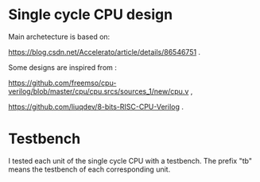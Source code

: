 # Single cycle CPU design

 Main archetecture is based on:
 
 https://blog.csdn.net/Accelerato/article/details/86546751 .

 Some designs are inspired from :
 
 https://github.com/freemso/cpu-verilog/blob/master/cpu/cpu.srcs/sources_1/new/cpu.v ,
 
 https://github.com/liuqdev/8-bits-RISC-CPU-Verilog . 
 
 # Testbench
 I tested each unit of the single cycle CPU with a testbench. The prefix "tb" means the testbench of each corresponding unit. 

